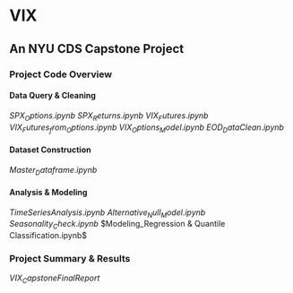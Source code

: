 # VIX
## An NYU CDS Capstone Project

### Project Code Overview

#### Data Query & Cleaning
$SPX_Options.ipynb$
$SPX_Returns.ipynb$
$VIX_Futures.ipynb$
$VIX_Futures_from_Options.ipynb$
$VIX_Options_Model.ipynb$
$EOD_DataClean.ipynb$

#### Dataset Construction
$Master_Dataframe.ipynb$

#### Analysis & Modeling
$Time Series Analysis.ipynb$
$Alternative_Null_Model.ipynb$
$Seasonality_Check.ipynb$
$Modeling_Regression & Quantile Classification.ipynb$


### Project Summary & Results
$VIX_Capstone Final Report$


